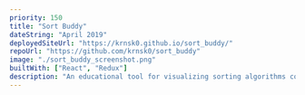 ```yaml
---
priority: 150
title: "Sort Buddy"
dateString: "April 2019"
deployedSiteUrl: "https://krnsk0.github.io/sort_buddy/"
repoUrl: "https://github.com/krnsk0/sort_buddy"
image: "./sort_buddy_screenshot.png"
builtWith: ["React", "Redux"]
description: "An educational tool for visualizing sorting algorithms commonly taught in introductory CS courses."
---
```

